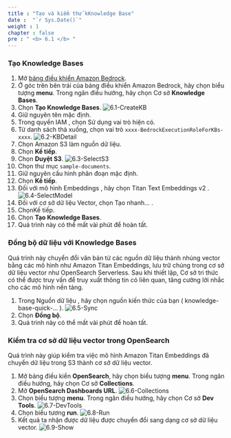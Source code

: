 ```yaml
---
title : "Tạo và kiểm thử kKnowledge Base"
date :  "`r Sys.Date()`" 
weight : 1 
chapter : false
pre : " <b> 6.1 </b> "
---
```

### Tạo Knowledge Bases
1. Mở [bảng điều khiển Amazon Bedrock](https://console.aws.amazon.com/bedrock/home).
2. Ở góc trên bên trái của bảng điều khiển Amazon Bedrock, hãy chọn biểu tượng **menu**. Trong ngăn điều hướng, hãy chọn Cơ sở **Knowledge Bases**.
3. Chọn **Tạo Knowledge Bases**.
![6.1-CreateKB](/images/6.RAGChatWithBedrockKnowledgeBases/6.1-CreateKB.png)
4. Giữ nguyên tên mặc định.
5. Trong quyền IAM , chọn Sử dụng vai trò hiện có.
6. Từ danh sách thả xuống, chọn vai trò ```xxxx-BedrockExecutionRoleForKBs-xxxx```.
![6.2-KBDetail](/images/6.RAGChatWithBedrockKnowledgeBases/6.2-KBDetail.png)
7. Chọn Amazon S3 làm nguồn dữ liệu.
8. Chọn **Kế tiếp**.
9. Chọn **Duyệt S3**.
![6.3-SelectS3](/6.RAGChatWithBedrockKnowledgeBases/6.3-SelectS3.png)
10.  Chọn thư mục ```sample-documents```.
12.  Giữ nguyên cấu hình phân đoạn mặc định.
13.  Chọn **Kế tiếp**.
14.  Đối với mô hình Embeddings , hãy chọn Titan Text Embeddings v2 .
![6.4-SelectModel](/images/6.RAGChatWithBedrockKnowledgeBases/6.4-SelectModel.png)
15.  Đối với cơ sở dữ liệu Vector, chọn Tạo nhanh... .
16.  ChọnKế tiếp.
17.  Chọn **Tạo Knowledge Bases**.
18.  Quá trình này có thể mất vài phút để hoàn tất.

### Đồng bộ dữ liệu với Knowledge Bases
Quá trình này chuyển đổi văn bản từ các nguồn dữ liệu thành nhúng vector bằng các mô hình như Amazon Titan Embeddings, lưu trữ chúng trong cơ sở dữ liệu vector như OpenSearch Serverless. Sau khi thiết lập, Cơ sở tri thức có thể được truy vấn để truy xuất thông tin có liên quan, tăng cường lời nhắc cho các mô hình nền tảng.
1. Trong Nguồn dữ liệu , hãy chọn nguồn kiến ​​thức của bạn ( knowledge-base-quick-... ).
![6.5-Sync](/images/6.RAGChatWithBedrockKnowledgeBases/6.5-Sync.png)
2. Chọn **Đồng bộ**.
3. Quá trình này có thể mất vài phút để hoàn tất.

### Kiểm tra cơ sở dữ liệu vector trong OpenSearch
Quá trình này giúp kiểm tra việc mô hình Amazon Titan Embeddings đã chuyển dữ liệu trong S3 thành cơ sở dữ liệu vector.
1. Mở bảng điều kiển **OpenSearch**, hãy chọn biểu tượng **menu**. Trong ngăn điều hướng, hãy chọn Cơ sở **Collections**.
2. Mở **OpenSearch Dashboards URL**.
![6.6-Collections](/images/6.RAGChatWithBedrockKnowledgeBases/6.6-Collections.png)
3. Chọn biểu tượng **menu**. Trong ngăn điều hướng, hãy chọn Cơ sở **Dev Tools**.
![6.7-DevTools](/images/6.RAGChatWithBedrockKnowledgeBases/6.7-DevTools.png)
4. Chọn biểu tương **run**. 
![6.8-Run](/images/6.RAGChatWithBedrockKnowledgeBases/6.8-Run.png)
5. Kết quả ta nhận được dữ liệu được chuyển đổi sang dạng cơ sở dữ liệu vector.
![6.9-Show](/images/6.RAGChatWithBedrockKnowledgeBases/6.9-Show.png)